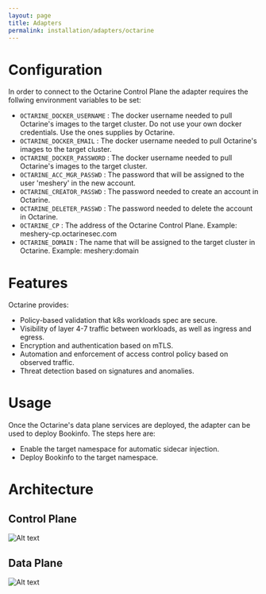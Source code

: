 ```yaml
---
layout: page
title: Adapters
permalink: installation/adapters/octarine
---
```


# Configuration
In order to connect to the Octarine Control Plane the adapter requires the follwing environment variables to be set:
* `OCTARINE_DOCKER_USERNAME` : The docker username needed to pull Octarine's images to the target cluster. Do not use your own docker credentials. Use the ones supplies by Octarine.
* `OCTARINE_DOCKER_EMAIL` : The docker username needed to pull Octarine's images to the target cluster.
* `OCTARINE_DOCKER_PASSWORD` : The docker username needed to pull Octarine's images to the target cluster.
* `OCTARINE_ACC_MGR_PASSWD` : The password that will be assigned to the user 'meshery' in the new account.
* `OCTARINE_CREATOR_PASSWD` : The password needed to create an account in Octarine.
* `OCTARINE_DELETER_PASSWD` : The password needed to delete the account in Octarine.
* `OCTARINE_CP` : The address of the Octarine Control Plane. Example: meshery-cp.octarinesec.com
* `OCTARINE_DOMAIN` : The name that will be assigned to the target cluster in Octarine. Example: meshery:domain

# Features
Octarine provides:
- Policy-based validation that k8s workloads spec are secure.
- Visibility of layer 4-7 traffic between workloads, as well as ingress and egress.
- Encryption and authentication based on mTLS.
- Automation and enforcement of access control policy based on observed traffic.
- Threat detection based on signatures and anomalies.

# Usage
Once the Octarine's data plane services are deployed, the adapter can be used to deploy Bookinfo. The steps here are:
* Enable the target namespace for automatic sidecar injection.
* Deploy Bookinfo to the target namespace.

# Architecture
## Control Plane
![Alt text](../../assets/img/octarine_cparch.jpg?raw=true "Octarine Control Plane")

## Data Plane
![Alt text](../../assets/img/octarine_dparch.jpg?raw=true "Octarine Data Plane")
